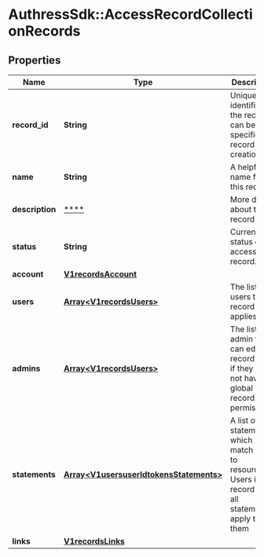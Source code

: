 # AuthressSdk::AccessRecordCollectionRecords

## Properties
Name | Type | Description | Notes
------------ | ------------- | ------------- | -------------
**record_id** | **String** | Unique identifier for the record, can be specified on record creation. | [optional] 
**name** | **String** | A helpful name for this record | 
**description** | [****](.md) | More details about this record | [optional] 
**status** | **String** | Current status of the access record. | [optional] 
**account** | [**V1recordsAccount**](V1recordsAccount.md) |  | 
**users** | [**Array&lt;V1recordsUsers&gt;**](V1recordsUsers.md) | The list of users this record applies to | 
**admins** | [**Array&lt;V1recordsUsers&gt;**](V1recordsUsers.md) | The list of admin that can edit this record even if they do not have global record edit permissions. | [optional] 
**statements** | [**Array&lt;V1usersuserIdtokensStatements&gt;**](V1usersuserIdtokensStatements.md) | A list of statements which match roles to resources. Users in this record have all statements apply to them | 
**links** | [**V1recordsLinks**](V1recordsLinks.md) |  | 

